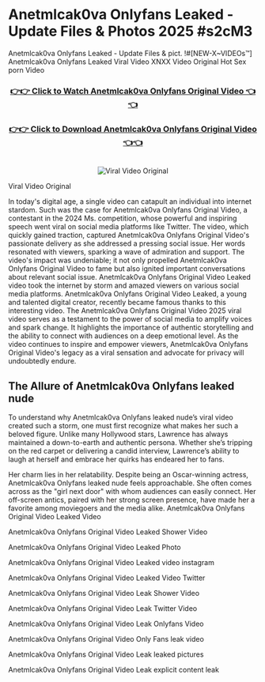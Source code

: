 # Anetmlcak0va Onlyfans Leaked - Update Files & Photos 2025 #s2cM3

Anetmlcak0va Onlyfans Leaked - Update Files & pict. !#[NEW-X~VIDEOs™] Anetmlcak0va Onlyfans Leaked Viral Video XNXX Video Original Hot Sex porn Video
<br>
<div align="center">
<h3><a href="https://links2leaks.com?utm_source=anetmlcak0va&utm_medium=gitlong" rel="nofollow">👉👉 Click to Watch Anetmlcak0va Onlyfans Original Video 👈👈</a></h3>
<h3><a href="https://links2leaks.com?utm_source=anetmlcak0va&utm_medium=gitlong" rel="nofollow">👉👉 Click to Download Anetmlcak0va Onlyfans Original Video 👈👈</a></h3>
<br>
<a href="https://links2leaks.com?utm_source=anetmlcak0va&utm_medium=gitlong" rel="nofollow"><img src="https://i.ibb.co/Gkj2r4b/banner.png" alt="Viral Video Original" style="max-width: 100%; display: inline-block;" data-target="animated-image.originalImage"></a>
</div>

Viral Video Original

In today's digital age, a single video can catapult an individual into internet stardom. Such was the case for Anetmlcak0va Onlyfans Original Video, a contestant in the 2024 Ms. competition, whose powerful and inspiring speech went viral on social media platforms like Twitter.
The video, which quickly gained traction, captured Anetmlcak0va Onlyfans Original Video's passionate delivery as she addressed a pressing social issue. Her words resonated with viewers, sparking a wave of admiration and support. The video's impact was undeniable; it not only propelled Anetmlcak0va Onlyfans Original Video to fame but also ignited important conversations about relevant social issue.
Anetmlcak0va Onlyfans Original Video Leaked video took the internet by storm and amazed viewers on various social media platforms. Anetmlcak0va Onlyfans Original Video Leaked, a young and talented digital creator, recently became famous thanks to this interesting video.
The Anetmlcak0va Onlyfans Original Video 2025 viral video serves as a testament to the power of social media to amplify voices and spark change. It highlights the importance of authentic storytelling and the ability to connect with audiences on a deep emotional level. As the video continues to inspire and empower viewers, Anetmlcak0va Onlyfans Original Video's legacy as a viral sensation and advocate for privacy will undoubtedly endure.

<h2>The Allure of Anetmlcak0va Onlyfans leaked nude</h2>


To understand why Anetmlcak0va Onlyfans leaked nude’s viral video created such a storm, one must first recognize what makes her such a beloved figure. Unlike many Hollywood stars, Lawrence has always maintained a down-to-earth and authentic persona. Whether she’s tripping on the red carpet or delivering a candid interview, Lawrence’s ability to laugh at herself and embrace her quirks has endeared her to fans.

Her charm lies in her relatability. Despite being an Oscar-winning actress, Anetmlcak0va Onlyfans leaked nude feels approachable. She often comes across as the "girl next door" with whom audiences can easily connect. Her off-screen antics, paired with her strong screen presence, have made her a favorite among moviegoers and the media alike.
Anetmlcak0va Onlyfans Original Video Leaked Video

Anetmlcak0va Onlyfans Original Video Leaked Shower Video

Anetmlcak0va Onlyfans Original Video Leaked Photo

Anetmlcak0va Onlyfans Original Video Leaked video instagram

Anetmlcak0va Onlyfans Original Video Leaked Video Twitter

Anetmlcak0va Onlyfans Original Video Leak Shower Video

Anetmlcak0va Onlyfans Original Video Leak Twitter Video

Anetmlcak0va Onlyfans Original Video Leak Onlyfans Video

Anetmlcak0va Onlyfans Original Video Only Fans leak video

Anetmlcak0va Onlyfans Original Video Leak leaked pictures

Anetmlcak0va Onlyfans Original Video Leak explicit content leak
